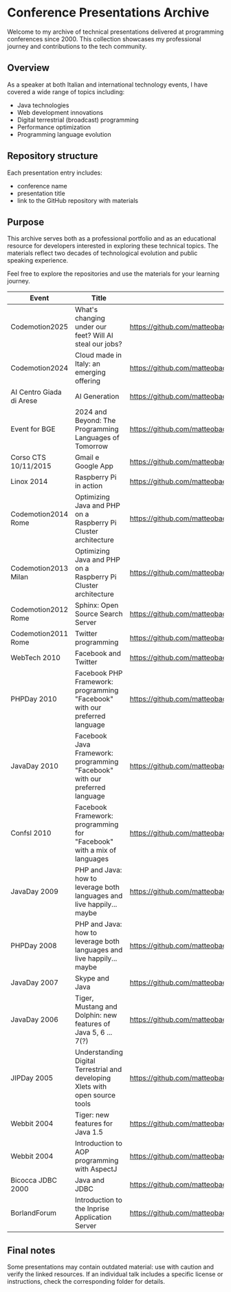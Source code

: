 # Conference Presentations Archive

Welcome to my archive of technical presentations delivered at programming conferences since 2000. This collection showcases my professional journey and contributions to the tech community.

## Overview

As a speaker at both Italian and international technology events, I have covered a wide range of topics including:
- Java technologies
- Web development innovations
- Digital terrestrial (broadcast) programming
- Performance optimization
- Programming language evolution

## Repository structure

Each presentation entry includes:
- conference name
- presentation title
- link to the GitHub repository with materials

## Purpose

This archive serves both as a professional portfolio and as an educational resource for developers interested in exploring these technical topics. The materials reflect two decades of technological evolution and public speaking experience.

Feel free to explore the repositories and use the materials for your learning journey.

| Event | Title | Repository | Language |
|-----------------|-------------|-------------|---|
| Codemotion2025 | What's changing under our feet? Will AI steal our jobs? | https://github.com/matteobaccan/Codemotion2025 | IT |
| Codemotion2024 | Cloud made in Italy: an emerging offering | https://github.com/matteobaccan/Codemotion2024 | IT |
| AI Centro Giada di Arese | AI Generation | https://github.com/matteobaccan/AIGeneration | EN - IT |
| Event for BGE | 2024 and Beyond: The Programming Languages of Tomorrow | https://github.com/matteobaccan/ProgrammingLanguagesOfTomorrow | EN |
| Corso CTS 10/11/2015 | Gmail e Google App |https://github.com/matteobaccan/LinoxCorsoCTS2015 | IT |
| Linox 2014 | Raspberry Pi in action | https://github.com/matteobaccan/Linox2014 | IT |
| Codemotion2014 Rome | Optimizing Java and PHP on a Raspberry Pi Cluster architecture | https://github.com/matteobaccan/Codemotion2014 | IT |
| Codemotion2013 Milan | Optimizing Java and PHP on a Raspberry Pi Cluster architecture | https://github.com/matteobaccan/Codemotion2013 | IT |
| Codemotion2012 Rome | Sphinx: Open Source Search Server | https://github.com/matteobaccan/Codemotion2012 | IT |
| Codemotion2011 Rome | Twitter programming | https://github.com/matteobaccan/Codemotion2011 | IT |
| WebTech 2010 | Facebook and Twitter | https://github.com/matteobaccan/Webtech2010 | IT |
| PHPDay 2010 | Facebook PHP Framework: programming "Facebook" with our preferred language | https://github.com/matteobaccan/PHPDay2010 | IT |
| JavaDay 2010 | Facebook Java Framework: programming "Facebook" with our preferred language | https://github.com/matteobaccan/Javaday2010 | IT |
| Confsl 2010 | Facebook Framework: programming for "Facebook" with a mix of languages | https://github.com/matteobaccan/Confsl2010 | IT |
| JavaDay 2009 | PHP and Java: how to leverage both languages and live happily... maybe | https://github.com/matteobaccan/Javaday2009 | IT |
| PHPDay 2008 | PHP and Java: how to leverage both languages and live happily... maybe | https://github.com/matteobaccan/PHPDay2008 | IT |
| JavaDay 2007 | Skype and Java | https://github.com/matteobaccan/Javaday2007 | IT |
| JavaDay 2006 | Tiger, Mustang and Dolphin: new features of Java 5, 6 ... 7(?) | https://github.com/matteobaccan/Javaday2006 | IT |
| JIPDay 2005 | Understanding Digital Terrestrial and developing Xlets with open source tools | https://github.com/matteobaccan/JIPDay2005 | IT |
| Webbit 2004 | Tiger: new features for Java 1.5 | https://github.com/matteobaccan/Webbit04 | IT |
| Webbit 2004 | Introduction to AOP programming with AspectJ | https://github.com/matteobaccan/Webbit04 | IT |
| Bicocca JDBC 2000 | Java and JDBC | https://github.com/matteobaccan/BicoccaJDBC2000 | IT |
| BorlandForum | Introduction to the Inprise Application Server | https://github.com/matteobaccan/BorlandForum2000 | IT |

## Final notes

Some presentations may contain outdated material: use with caution and verify the linked resources. If an individual talk includes a specific license or instructions, check the corresponding folder for details.
